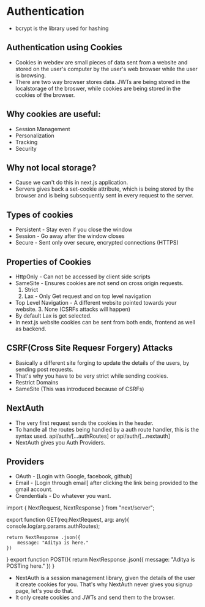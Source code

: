 # Authentication
- bcrypt is the library used for hashing

## Authentication using Cookies  

- Cookies in webdev are small pieces of data sent from a website and stored on the user's computer by the user's web browser while the user is browsing.
- There are two way browser stores data. 
JWTs are being stored in the localstorage of the broswer, while cookies are being stored in the cookies of the browser.

## Why cookies are useful: 
- Session Management   
- Personalization 
- Tracking
- Security
  
## Why not local storage?
- Cause we can't do this in next.js application.
- Servers gives back a set-cookie attribute, which is being stored by the browser and is being subsequently sent in every request to the server. 

## Types of cookies
- Persistent - Stay even if you close the window
- Session - Go away after the window closes
- Secure - Sent only over secure, encrypted connections (HTTPS)

## Properties of Cookies
- HttpOnly - Can not be accessed by client side scripts
- SameSite - Ensures cookies are not send on cross origin requests.
    1. Strict 
    2. Lax - Only Get request and on top level navigation
- Top Level Navigation - A different website pointed towards your website.
    3. None (CSRFs attacks will happen)
- By default Lax is get selected.
- In next.js website cookies can be sent from both ends, frontend as well as backend.  

## CSRF(Cross Site Requesr Forgery) Attacks
- Basically a different site forging to update the details of the users, by sending post requests.
- That's why you have to be very strict while sending cookies.
- Restrict Domains
- SameSite (This was introduced because of CSRFs)

## NextAuth
- The very first request sends the cookies in the header. 
- To handle all the routes being handled by a auth route handler, this is the syntax used. 
api/auth/[...authRoutes] or api/auth/[...nextauth]
- NextAuth gives you Auth Providers.

## Providers
- OAuth - [Login with Google, facebook, github]
- Email - [Login through email] after clicking the link being provided to the gmail account. 
- Crendentials - Do whatever you want. 

import { NextRequest, NextResponse } from "next/server";

export function GET(req:NextRequest, arg: any){
    console.log(arg.params.authRoutes);
    
    return NextResponse .json({
        message: "Aditya is here."
    })
}
export function POST(){
    return NextResponse .json({
        message: "Aditya is POSTing here."
    })
}

- NextAuth is a session management library, given the details of the user it create cookies for you. That's why NextAuth never gives you signup page, let's you do that.
- It only create cookies and JWTs and send them to the browser.